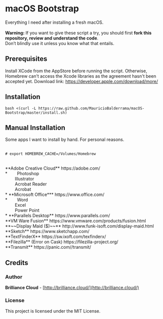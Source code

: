 # macOS Bootstrap
Everything I need after installing a fresh macOS.<br>
<br>
**Warning:** If you want to give these script a try, you should first **fork this repository, review and understand the code**.<br>
Don’t blindly use it unless you know what that entails.<br>

## Prerequisites
Install XCode from the AppStore before running the script. Otherwise, Homebrew can't access the Xcode libraries as the agreement hasn't been accepted yet. Download link: https://developer.apple.com/download/more/ 

## Installation
``` 
bash <(curl -L https://raw.github.com/MauricioBalderrama/macOS-Bootstrap/master/install.sh)
```
## Manual Installation
Some apps I want to install by hand. For personal reasons.<br>
<br>
``` 
# export HOMEBREW_CACHE=/Volumes/Homebrew
``` 
<br>
**Adobe Creative Cloud** https://adobe.com/<br>
*&nbsp;&nbsp;&nbsp;&nbsp;&nbsp;&nbsp;&nbsp; Photoshop<br>
&nbsp;&nbsp;&nbsp;&nbsp;&nbsp;&nbsp;&nbsp; Illustrator<br>
&nbsp;&nbsp;&nbsp;&nbsp;&nbsp;&nbsp;&nbsp; Acrobat Reader<br>
&nbsp;&nbsp;&nbsp;&nbsp;&nbsp;&nbsp;&nbsp; Acrobat<br>*
**Microsoft Office*** https://www.office.com/<br>
*&nbsp;&nbsp;&nbsp;&nbsp;&nbsp;&nbsp;&nbsp; Word<br>
&nbsp;&nbsp;&nbsp;&nbsp;&nbsp;&nbsp;&nbsp; Excel<br>
&nbsp;&nbsp;&nbsp;&nbsp;&nbsp;&nbsp;&nbsp; Power Point<br>*
**Parallels Desktop** https://www.parallels.com/<br>
**VM Ware Fusion** https://www.vmware.com/products/fusion.html<br>
**~~Display Maid ($)~~** http://www.funk-isoft.com/display-maid.html<br>
**Sketch** https://www.sketchapp.com/<br>
**TextFinderX** https://sw.ixoft.com/texfinderx/<br>
**Filezilla** (Error on Cask) https://filezilla-project.org/<br>
**Transmit** https://panic.com//transmit/<br>

## Credits

### Author
**Brilliance Cloud** - [http://brilliance.cloud/](http://brilliance.cloud/)

### License
This project is licensed under the MIT License.
